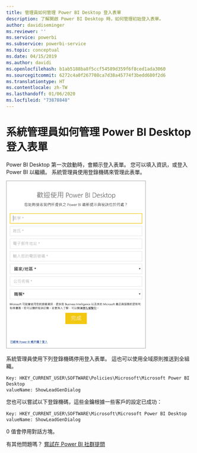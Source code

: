 ```yaml
---
title: 管理員如何管理 Power BI Desktop 登入表單
description: 了解開啟 Power BI Desktop 時，如何管理初始登入表單。
author: davidiseminger
ms.reviewer: ''
ms.service: powerbi
ms.subservice: powerbi-service
ms.topic: conceptual
ms.date: 04/15/2019
ms.author: davidi
ms.openlocfilehash: b1ab5188ba8f5ccf54589d359f6f8ced1ada3060
ms.sourcegitcommit: 6272c4a0f267708ca7d38a45774f3bedd680f2d6
ms.translationtype: HT
ms.contentlocale: zh-TW
ms.lasthandoff: 01/06/2020
ms.locfileid: "73878848"
---
```

# <a name="how-administrators-can-manage-the-power-bi-desktop-sign-in-form"></a>系統管理員如何管理 Power BI Desktop 登入表單
Power BI Desktop 第一次啟動時，會顯示登入表單。 您可以填入資訊，或登入 Power BI 以繼續。 系統管理員使用登錄機碼來管理此表單。 

![Power BI desktop 的初始登入表單](media/desktop-admin-sign-in-form/sign-in-form.png)

系統管理員使用下列登錄機碼停用登入表單。 這也可以使用全域原則推送到全組織。

```
Key: HKEY_CURRENT_USER\SOFTWARE\Policies\Microsoft\Microsoft Power BI Desktop
valueName: ShowLeadGenDialog
```
您也可以嘗試以下登錄機碼，這些金鑰根據一些客戶的設定已成功：

```
Key: HKEY_CURRENT_USER\SOFTWARE\Microsoft\Microsoft Power BI Desktop
valueName: ShowLeadGenDialog
```

0 值會停用對話方塊。




有其他問題嗎？ [嘗試在 Power BI 社群提問](https://community.powerbi.com/)

